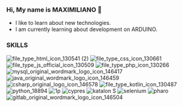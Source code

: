 ### Hi, My name is MAXIMILIANO 👋
- I like to learn about new technologies.
- I am currently learning about development on ARDUINO.

### SKILLS

![file_type_html_icon_130541 (2)](https://user-images.githubusercontent.com/17895688/114609269-fe35a500-9c74-11eb-82fc-9e66104de4b7.png) <!--,--> ![file_type_css_icon_130661](https://user-images.githubusercontent.com/17895688/114609401-258c7200-9c75-11eb-84b8-99353ca28ccd.png)<!--,-->![file_type_js_official_icon_130509](https://user-images.githubusercontent.com/17895688/114609514-45bc3100-9c75-11eb-8920-ddbbced65943.png) <!--,-->  ![file_type_php_icon_130266](https://user-images.githubusercontent.com/17895688/114612252-46a29200-9c78-11eb-862f-1f55b8838f0d.png)  <!--,-->![mysql_original_wordmark_logo_icon_146417](https://user-images.githubusercontent.com/17895688/114612718-d9dbc780-9c78-11eb-8841-75e1fb888899.png) <!--,--> ![java_original_wordmark_logo_icon_146459](https://user-images.githubusercontent.com/17895688/114612586-b31d9100-9c78-11eb-9ad5-9f8d0c8a5f10.png)  <!--,--> ![csharp_original_logo_icon_146578](https://user-images.githubusercontent.com/17895688/114612834-fd9f0d80-9c78-11eb-9562-44df7235a1d3.png) <!--,-->![file_type_kotlin_icon_130487](https://user-images.githubusercontent.com/17895688/114613354-96358d80-9c79-11eb-9f3c-a758644e5ed7.png)<!--,--> ![python_18894](https://user-images.githubusercontent.com/17895688/114613397-a9485d80-9c79-11eb-8751-618592fcfc50.png) <!--,--> ![1p](https://user-images.githubusercontent.com/17895688/114619508-0562b000-9c81-11eb-9aee-d9ae17d2c8ba.png) <!--,--> ![cypres](https://user-images.githubusercontent.com/17895688/114619511-0693dd00-9c81-11eb-9b89-3a429038e420.png) <!--,--> ![katalon S](https://user-images.githubusercontent.com/17895688/114619512-0693dd00-9c81-11eb-9ea4-01f1b4266db1.png) <!--,--> ![selenium](https://user-images.githubusercontent.com/17895688/114619514-072c7380-9c81-11eb-81e8-370f68e69c0c.png) <!--,--> ![pharo](https://user-images.githubusercontent.com/17895688/114622879-ee25c180-9c84-11eb-866b-050878abe3f4.png) <!--,-->  ![gitlab_original_wordmark_logo_icon_146504](https://user-images.githubusercontent.com/17895688/114634771-a8bfbf00-9c99-11eb-843a-7e87384c13f8.png)


<!--
**maximilianofni/maximilianofni** is a ✨ _special_ ✨ repository because its `README.md` (this file) appears on your GitHub profile.

Here are some ideas to get you started:

- 🔭 I’m currently working on ...
- 🌱 I’m currently learning ...
- 👯 I’m looking to collaborate on ...
- 🤔 I’m looking for help with ...
- 💬 Ask me about ...
- 📫 How to reach me: ...
- 😄 Pronouns: ...
- ⚡ Fun fact: ...
-->

